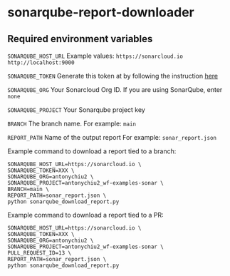 ﻿# sonarqube-report-downloader

## Required environment variables

`SONARQUBE_HOST_URL`
Example values: 
`https://sonarcloud.io`
`http://localhost:9000`

`SONARQUBE_TOKEN`
Generate this token at by following the instruction [here](https://docs.sonarsource.com/sonarqube/9.8/user-guide/user-account/generating-and-using-tokens/#generating-a-token)

`SONARQUBE_ORG`
Your Sonarcloud Org ID. If you are using SonarQube, enter `none`

`SONARQUBE_PROJECT`
Your Sonarqube project key

`BRANCH`
The branch name. 
For example: `main`

`REPORT_PATH`
Name of the output report
For example: `sonar_report.json`


Example command to download a report tied to a branch:
```
SONARQUBE_HOST_URL=https://sonarcloud.io \
SONARQUBE_TOKEN=XXX \
SONARQUBE_ORG=antonychiu2 \
SONARQUBE_PROJECT=antonychiu2_wf-examples-sonar \
BRANCH=main \
REPORT_PATH=sonar_report.json \
python sonarqube_download_report.py
```

Example command to download a report tied to a PR:
```
SONARQUBE_HOST_URL=https://sonarcloud.io \
SONARQUBE_TOKEN=XXX \
SONARQUBE_ORG=antonychiu2 \
SONARQUBE_PROJECT=antonychiu2_wf-examples-sonar \
PULL_REQUEST_ID=13 \
REPORT_PATH=sonar_report.json \
python sonarqube_download_report.py
```
